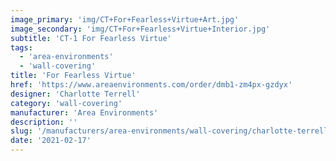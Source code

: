 ```yaml
---
image_primary: 'img/CT+For+Fearless+Virtue+Art.jpg'
image_secondary: 'img/CT+For+Fearless+Virtue+Interior.jpg'
subtitle: 'CT-1 For Fearless Virtue'
tags:
  - 'area-environments'
  - 'wall-covering'
title: 'For Fearless Virtue'
href: 'https://www.areaenvironments.com/order/dmb1-zm4px-gzdyx'
designer: 'Charlotte Terrell'
category: 'wall-covering'
manufacturer: 'Area Environments'
description: ''
slug: '/manufacturers/area-environments/wall-covering/charlotte-terrell-for-fearless-virtue'
date: '2021-02-17'
---
```

